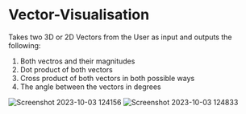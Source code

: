# Vector-Visualisation
Takes two 3D or 2D Vectors from the User as input and outputs the following:

1. Both vectros and their magnitudes
2. Dot product of both vectors
3. Cross product of both vectors in both possible ways
4. The angle between the vectors in degrees


![Screenshot 2023-10-03 124156](https://github.com/Anonymous10m/Vector-Visualisation/assets/64400282/5e5b94d9-63a3-402c-beb1-03d0ccaa9775)
![Screenshot 2023-10-03 124833](https://github.com/Anonymous10m/Vector-Visualisation/assets/64400282/316d8860-9ba6-4f15-87ee-2d53fc78dd20)

